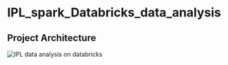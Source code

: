 # IPL_spark_Databricks_data_analysis

## Project Architecture

![IPL data analysis on databricks](https://github.com/Sugun-ravipalli/IPL_spark_Databricks_data_analysis/assets/145236879/0e90fd2f-5483-4b0b-bdd0-a340d53547e3)

